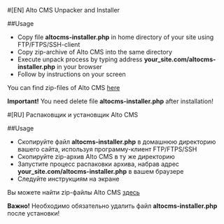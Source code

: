#[EN] Alto CMS Unpacker and Installer

##Usage
 * Copy file **altocms-installer.php** in home directory of your site using FTP/FTPS/SSH-client
 * Copy zip-archive of Alto CMS into the same directory
 * Execute unpack process by typing address **your_site.com/altocms-installer.php** in your browser
 * Follow by instructions on your screen

You can find zip-files of Alto CMS [here](https://github.com/altocms/altocms/releases)

**Important!** You need delete file **altocms-installer.php** after installation!

#[RU] Распаковщик и установщик Alto CMS

##Usage
 * Скопируйте файл **altocms-installer.php** в домашнюю директорию вашего сайта, используя программу-клиент FTP/FTPS/SSH
 * Скопируйте zip-архив Alto CMS в ту же директорию
 * Запустите процесс распаковки архива, набрав адрес **your_site.com/altocms-installer.php** в вашем браузере
 * Следуйте инструкциям на экране 

Вы можете найти zip-файлы Alto CMS [здесь](https://github.com/altocms/altocms/releases)

**Важно!** Необходимо обязательно удалить файл **altocms-installer.php** после установки!